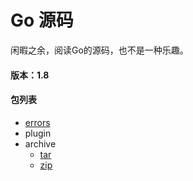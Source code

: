 # Go 源码

闲暇之余，阅读Go的源码，也不是一种乐趣。

#### 版本：1.8

#### 包列表
- [errors](/errors.md)
- plugin
- archive
    - [tar](/archive/tar.md)
    - [zip](/archive/zip.md)



